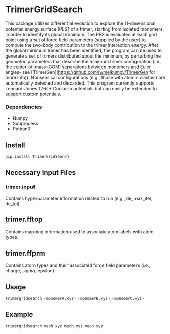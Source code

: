 # TrimerGridSearch
This package utilizes differential evolution to explore the 11-dimensional 
potential energy surface (PES) of a trimer, starting from isolated monomers, 
in order to identify its global minimum. The PES is evaluated at each grid 
point using a set of force field parameters (supplied by the user) to 
compute the two-body contribution to the trimer interaction energy.
After the global minimum trimer has been identified, the program can be used 
to generate a set of trimers distributed about the minimum, by perturbing
the geometric parameters that describe the minimum trimer configuration 
(i.e., the center-of-mass (COM) separations between monomers and Euler 
angles- see [TrimerGen](https://github.com/jwmelkumov/TrimerGen for more info)). 
Nonsensical configurations (e.g., those with atomic clashes) are 
automatically detected and discarded. This program currently supports 
Lennard-Jones 12-6 + Coulomb potentials but can easily be extended to 
support custom potentials.

### Dependencies
- Numpy
- Subprocess
- Python3

## Install
```bash
pip install TrimerGridSearch
```

## Necessary Input Files

### trimer.input
Contains hyperparameter information related to run (e.g., de_max_iter, de_tol).

## trimer.fftop
Contains mapping information used to associate atom labels with atom types.

## trimer.ffprm
Contains atom types and their associated force field parameters (i.e., charge,
sigma, epsilon).

## Usage
```bash
trimergridsearch <monomerA.xyz> <monomerB.xyz> <monomerC.xyz> 
```

## Example
```bash
trimergridsearch meoh.xyz meoh.xyz meoh.xyz 
```
